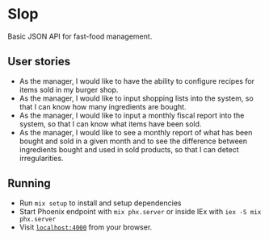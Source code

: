 # Slop

Basic JSON API for fast-food management.

## User stories

* As the manager, I would like to have the ability to configure recipes for items sold in my burger shop.
* As the manager, I would like to input shopping lists into the system, so that I can know how many ingredients are bought.
* As the manager, I would like to input a monthly fiscal report into the system, so that I can know what items have been sold.
* As the manager, I would like to see a monthly report of what has been bought and sold in a given month and to see the difference between ingredients bought and used in sold products, so that I can detect irregularities.

## Running

* Run `mix setup` to install and setup dependencies
* Start Phoenix endpoint with `mix phx.server` or inside IEx with `iex -S mix phx.server`
* Visit [`localhost:4000`](http://localhost:4000) from your browser.
